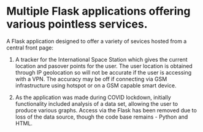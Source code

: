 # Multiple Flask applications offering various pointless services.
A Flask application designed to offer a variety of sevices hosted from a central front page:

1. A tracker for the International Space Station which gives the current location and pasover points for the user. The user location is obtained through IP geolocation so will not be accurate if the user is accessing with a VPN. The accuracy may be off if connecting via GSM infrastructure using hotspot or on a GSM capable smart device.

2.  As the application was made during COVID lockdown, initially functionality included analysis of a data set, allowing the user to produce various graphs. Access via the Flask has been removed due to loss of the data source, though the code base remains - Python and HTML.
